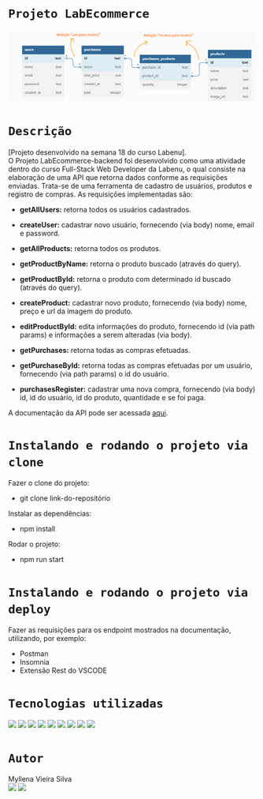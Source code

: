# `Projeto LabEcommerce`

![Navigate](./src/img/banco-dados.png)
# `Descrição`
[Projeto desenvolvido na semana 18 do curso Labenu]. </br>
O Projeto LabEcommerce-backend foi desenvolvido como uma atividade dentro do curso Full-Stack Web Developer da Labenu, o qual consiste na elaboração de uma API que retorna dados conforme as requisições enviadas. Trata-se de uma ferramenta de cadastro de usuários, produtos e registro de compras. As requisições implementadas são:


- **getAllUsers:** retorna todos os usuários cadastrados.
- **createUser:** cadastrar novo usuário, fornecendo (via body) nome, email e password.

- **getAllProducts:** retorna todos os produtos.
- **getProductByName:** retorna o produto buscado (através do query).
- **getProductById:** retorna o produto com determinado id buscado (através do query).
- **createProduct:** cadastrar novo produto, fornecendo (via body) nome, preço e url da imagem do produto.
- **editProductById:** edita informações do produto, fornecendo id (via path params) e informações a serem alteradas (via body).
- **getPurchases:** retorna todas as compras efetuadas.
- **getPurchaseById:** retorna todas as compras efetuadas por um usuário, fornecendo (via path params) o id do usuário.
- **purchasesRegister:** cadastrar uma nova compra, fornecendo (via body) id, id do usuário, id do produto, quantidade e se foi paga.


A documentação da API pode ser acessada [aqui](https://documenter.getpostman.com/view/24823058/2s93Y5QfU5#47144d80-bef7-4461-b8cd-2ded011c1eb9).

# `Instalando e rodando o projeto via clone`
Fazer o clone do projeto:
- git clone link-do-repositório

Instalar as dependências:
- npm install

Rodar o projeto:
- npm run start

# `Instalando e rodando o projeto via deploy`
Fazer as requisições para os endpoint mostrados na documentação, utilizando, por exemplo:
- Postman
- Insomnia
- Extensão Rest do VSCODE

# `Tecnologias utilizadas`
<div>
<img src="https://img.shields.io/badge/Visual_Studio_Code-0078D4?style=for-the-badge&logo=visual%20studio%20code&logoColor=white">
<img src="https://img.shields.io/badge/JavaScript-F7DF1E?style=for-the-badge&logo=javascript&logoColor=black">
<img src="https://img.shields.io/badge/TypeScript-007ACC?style=for-the-badge&logo=typescript&logoColor=white">
<img src="https://img.shields.io/badge/Node.js-43853D?style=for-the-badge&logo=node.js&logoColor=white">
<img src="https://img.shields.io/badge/MySQL-00000F?style=for-the-badge&logo=mysql&logoColor=white">
<img src="https://img.shields.io/badge/Express.js-404D59?style=for-the-badge">
<img src="https://img.shields.io/badge/GIT-E44C30?style=for-the-badge&logo=git&logoColor=white">
<img src="https://img.shields.io/badge/GitHub-100000?style=for-the-badge&logo=github&logoColor=white">
<img src="https://img.shields.io/badge/Markdown-000000?style=for-the-badge&logo=markdown&logoColor=white">
</div>

# `Autor`
Myllena Vieira Silva </br>
<a href="https://www.linkedin.com/in/devmyllenavieira/"><img src="https://img.shields.io/badge/LinkedIn-0077B5?style=for-the-badge&logo=linkedin&logoColor=white"></a> <a href="https://github.com/myllenavieira"><img src="https://img.shields.io/badge/GitHub-100000?style=for-the-badge&logo=github&logoColor=white"></a>
